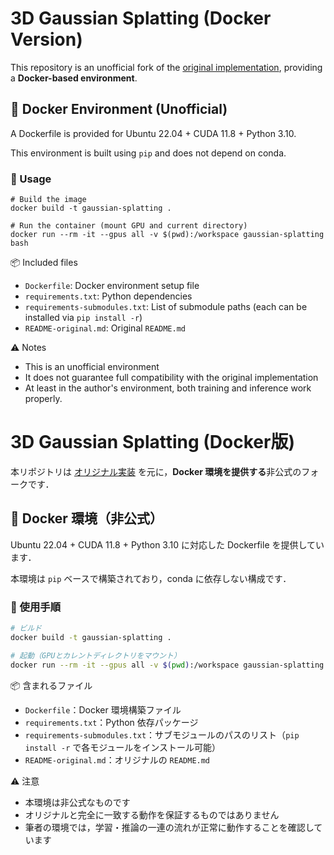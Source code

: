 # 3D Gaussian Splatting (Docker Version)

This repository is an unofficial fork of the [original implementation](https://github.com/graphdeco-inria/gaussian-splatting), providing a **Docker-based environment**.

## 🐳 Docker Environment (Unofficial)

A Dockerfile is provided for Ubuntu 22.04 + CUDA 11.8 + Python 3.10.

This environment is built using `pip` and does not depend on conda.

### 🔧 Usage

```
# Build the image
docker build -t gaussian-splatting .

# Run the container (mount GPU and current directory)
docker run --rm -it --gpus all -v $(pwd):/workspace gaussian-splatting bash
```

📦 Included files
- `Dockerfile`: Docker environment setup file
- `requirements.txt`: Python dependencies
- `requirements-submodules.txt`: List of submodule paths (each can be installed via `pip install -r`)
- `README-original.md`: Original `README.md`

⚠️ Notes
- This is an unofficial environment
- It does not guarantee full compatibility with the original implementation
- At least in the author's environment, both training and inference work properly.

# 3D Gaussian Splatting (Docker版)

本リポジトリは [オリジナル実装](https://github.com/graphdeco-inria/gaussian-splatting) を元に，**Docker 環境を提供する**非公式のフォークです．

## 🐳 Docker 環境（非公式）

Ubuntu 22.04 + CUDA 11.8 + Python 3.10 に対応した Dockerfile を提供しています．

本環境は `pip` ベースで構築されており，conda に依存しない構成です．

### 🔧 使用手順

```bash
# ビルド
docker build -t gaussian-splatting .

# 起動（GPUとカレントディレクトリをマウント）
docker run --rm -it --gpus all -v $(pwd):/workspace gaussian-splatting bash
```

📦 含まれるファイル
- `Dockerfile`：Docker 環境構築ファイル
- `requirements.txt`：Python 依存パッケージ
- `requirements-submodules.txt`：サブモジュールのパスのリスト（`pip install -r` で各モジュールをインストール可能）
- `README-original.md`：オリジナルの `README.md`

⚠️ 注意
- 本環境は非公式なものです
- オリジナルと完全に一致する動作を保証するものではありません
- 筆者の環境では，学習・推論の一連の流れが正常に動作することを確認しています
